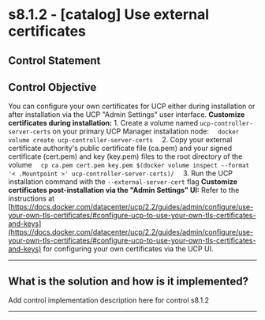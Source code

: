 # s8.1.2 - \[catalog\] Use external certificates

## Control Statement

## Control Objective

You can configure your own certificates for UCP either during installation or after installation via the UCP "Admin Settings" user interface.    **Customize certificates during installation:**    1. Create a volume named `ucp-controller-server-certs` on your primary UCP Manager installation node:     ```   docker volume create ucp-controller-server-certs   ```    2. Copy your external certificate authority's public certificate file (ca.pem) and your signed certificate (cert.pem) and key (key.pem) files to the root directory of the volume     ```   cp ca.pem cert.pem key.pem $(docker volume inspect --format '< .Mountpoint >' ucp-controller-server-certs)/   ```    3. Run the UCP installation command with the `--external-server-cert` flag    **Customize certificates post-installation via the "Admin Settings" UI:**    Refer to the instructions at [https://docs.docker.com/datacenter/ucp/2.2/guides/admin/configure/use-your-own-tls-certificates/#configure-ucp-to-use-your-own-tls-certificates-and-keys](https://docs.docker.com/datacenter/ucp/2.2/guides/admin/configure/use-your-own-tls-certificates/#configure-ucp-to-use-your-own-tls-certificates-and-keys) for configuring your own certificates via the UCP UI.

______________________________________________________________________

## What is the solution and how is it implemented?

Add control implementation description here for control s8.1.2

______________________________________________________________________
